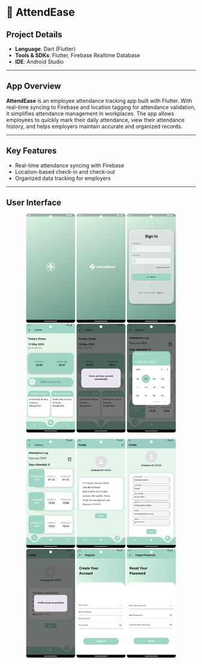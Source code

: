 # 📱 AttendEase

## Project Details  
- **Language**: Dart (Flutter)  
- **Tools & SDKs**: Flutter, Firebase Realtime Database  
- **IDE**: Android Studio

---

## App Overview

**AttendEase** is an employee attendance tracking app built with Flutter. With real-time syncing to Firebase and location tagging for attendance validation, it simplifies attendance management in workplaces. The app allows employees to quickly mark their daily attendance, view their attendance history, and helps employers maintain accurate and organized records.

---
##  Key Features
-  Real-time attendance syncing with Firebase  
-  Location-based check-in and check-out  
-  Organized data tracking for employers

--- 
##  User Interface

<p align="center">
  <img src="assets/Screenshots/1.png" width="130"/>
  <img src="assets/Screenshots/2.png" width="130"/>
  <img src="assets/Screenshots/3.png" width="130"/>
  <img src="assets/Screenshots/4.png" width="130"/>
  <img src="assets/Screenshots/5.png" width="130"/>
  <img src="assets/Screenshots/6.png" width="130"/>
</p>

<p align="center">
  <img src="assets/Screenshots/7.png" width="130"/>
  <img src="assets/Screenshots/8.png" width="130"/>
  <img src="assets/Screenshots/9.png" width="130"/>
  <img src="assets/Screenshots/10.png" width="130"/>
  <img src="assets/Screenshots/11.png" width="130"/>
  <img src="assets/Screenshots/12.png" width="130"/>
</p>

